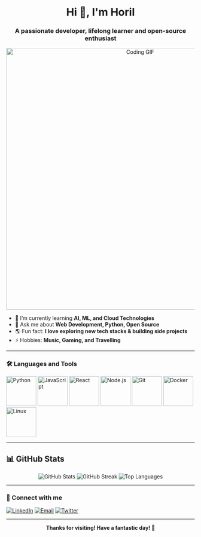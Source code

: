 <!-- Profile README for horil07 -->

<h1 align="center">Hi 👋, I'm Horil</h1>
<h3 align="center">A passionate developer, lifelong learner and open-source enthusiast</h3>

<p align="center">
  <img src="https://media.giphy.com/media/qgQUggAC3Pfv687qPC/giphy.gif" width="700" alt="Coding GIF"/>
</p>

- 🌱 I’m currently learning **AI, ML, and Cloud Technologies**
- 💬 Ask me about **Web Development, Python, Open Source**
- 🌎 Fun fact: **I love exploring new tech stacks & building side projects**
- ⚡ Hobbies: **Music, Gaming, and Travelling**

---

### 🛠️ Languages and Tools

<p align="left">
  <img src="https://cdn.jsdelivr.net/gh/devicons/devicon/icons/python/python-original.svg" width="80" alt="Python"/>
  <img src="https://cdn.jsdelivr.net/gh/devicons/devicon/icons/javascript/javascript-original.svg" width="80" alt="JavaScript"/>
  <img src="https://cdn.jsdelivr.net/gh/devicons/devicon/icons/react/react-original.svg" width="80" alt="React"/>
  <img src="https://cdn.jsdelivr.net/gh/devicons/devicon/icons/nodejs/nodejs-original.svg" width="80" alt="Node.js"/>
  <img src="https://cdn.jsdelivr.net/gh/devicons/devicon/icons/git/git-original.svg" width="80" alt="Git"/>
  <img src="https://cdn.jsdelivr.net/gh/devicons/devicon/icons/docker/docker-original.svg" width="80" alt="Docker"/>
  <img src="https://cdn.jsdelivr.net/gh/devicons/devicon/icons/linux/linux-original.svg" width="80" alt="Linux"/>
</p>

---


## 📊 GitHub Stats

<p align="center">
  <img src="https://github-readme-stats.vercel.app/api?username=horil07&show_icons=true&theme=radical" alt="GitHub Stats" />
  <img src="https://github-readme-streak-stats.herokuapp.com/?user=horil07&theme=radical" alt="GitHub Streak" />
  <img src="https://github-readme-stats.vercel.app/api/top-langs/?username=horil07&layout=compact&theme=radical" alt="Top Languages" />
</p>

---

### 🤝 Connect with me

<p>
  <a href="https://linkedin.com/in/horil07" target="_blank"><img src="https://img.shields.io/badge/LinkedIn-blue?logo=linkedin&logoColor=white" alt="LinkedIn"/></a>
  <a href="mailto:kumarhoril666.com"><img src="https://img.shields.io/badge/Email-red?logo=gmail&logoColor=white" alt="Email"/></a>
  <a href="https://x.com/Horil755234" target="_blank"><img src="https://img.shields.io/badge/Twitter-1DA1F2?logo=twitter&logoColor=white" alt="Twitter"/></a>
</p>

---

<p align="center">
  <b>Thanks for visiting! Have a fantastic day! 🚀</b>
</p>
